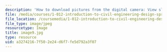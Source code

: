 ```yaml
---
description: 'How to download pictures from the digital camera: View slides in camera'
file: /media/courses/1-012-introduction-to-civil-engineering-design-spring-2002/a32742167f502e24d6f7fe5d792a3f07_image9.jpg
file_location: /coursemedia/1-012-introduction-to-civil-engineering-design-spring-2002/a32742167f502e24d6f7fe5d792a3f07_image9.jpg
file_type: image/jpeg
resourcetype: Image
title: image9.jpg
type: resource
uid: a3274216-7f50-2e24-d6f7-fe5d792a3f07
---
```


